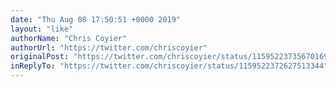 ```yaml
---
date: "Thu Aug 08 17:50:51 +0000 2019"
layout: "like"
authorName: "Chris Coyier"
authorUrl: "https://twitter.com/chriscoyier"
originalPost: "https://twitter.com/chriscoyier/status/1159522373567016960"
inReplyTo: "https://twitter.com/chriscoyier/status/1159522372627513344"
---
```


